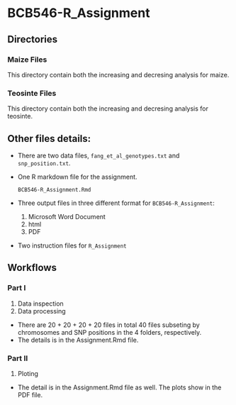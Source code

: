 # BCB546-R_Assignment

## Directories
### Maize Files
This directory contain both the increasing and decresing analysis for maize.

### Teosinte Files
This directory contain both the increasing and decresing analysis for teosinte.

## Other files details:
- There are two data files, `fang_et_al_genotypes.txt` and `snp_position.txt`.
- One R markdown file for the assignment.

  `BCB546-R_Assignment.Rmd`
- Three output files in three different format for `BCB546-R_Assignment`:
  1. Microsoft Word Document
  2. html 
  3. PDF
 - Two instruction files for `R_Assignment`
 
## Workflows
### Part I
1. Data inspection
2. Data processing
* There are 20 + 20 + 20 + 20 files in total 40 files subseting by chromosomes and SNP positions in the 4 folders, respectively. 
* The details is in the Assignment.Rmd file.
### Part II
1. Ploting
* The detail is in the Assignment.Rmd file as well. The plots show in the PDF file.

